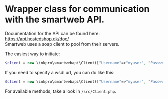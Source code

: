 # Wrapper class for communication with the smartweb API.

Documentation for the API can be found here: https://api.hostedshop.dk/doc/  
Smartweb uses a soap client to pool from their servers.

The easiest way to initiate: 
```php
$client = new \inkpro\smartwebapi\Client(["Username"=>"myuser", "Password"=>"mypassword"]);
```

If you need to specify a wsdl url, you can do like this:
```php
$client = new \inkpro\smartwebapi\Client(["Username"=>"myuser", "Password"=>"mypassword"], "https://customwsdl.url");
```

For available methods, take a look in `/src/Client.php`.